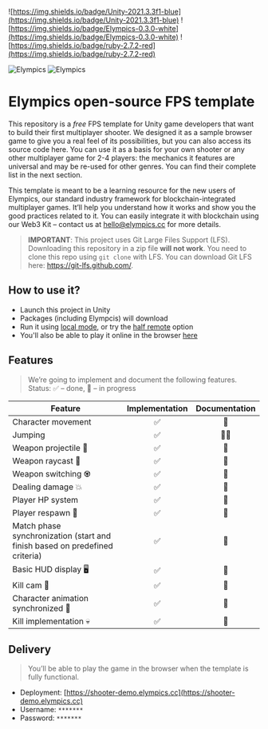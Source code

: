 ![https://img.shields.io/badge/Unity-2021.3.3f1-blue](https://img.shields.io/badge/Unity-2021.3.3f1-blue)
![https://img.shields.io/badge/Elympics-0.3.0-white](https://img.shields.io/badge/Elympics-0.3.0-white)
![https://img.shields.io/badge/ruby-2.7.2-red](https://img.shields.io/badge/ruby-2.7.2-red)

![Elympics](Resources/images/logo-light.png#gh-dark-mode-only)
![Elympics](Resources/images/logo-dark.png#gh-light-mode-only)

# Elympics open-source FPS template

This repository is a *free* FPS template for Unity game developers that want to build their first multiplayer shooter. We designed it as a sample browser game to give you a real feel of its possibilities, but you can also access its source code here.
You can use it as a basis for your own shooter or any other multiplayer game for 2-4 players: the mechanics it features are universal and may be re-used for other genres. You can find their complete list in the next section.

This template is meant to be a learning resource for the new users of Elympics, our standard industry framework for blockchain-integrated multiplayer games. It’ll help you understand how it works and show you the good practices related to it. You can easily integrate it with blockchain using our Web3 Kit – contact us at hello@elympics.cc for more details.


> __IMPORTANT__: 
> This project uses Git Large Files Support (LFS). Downloading this repository in a zip file **will not work**. You need to clone this repo using `git clone` with LFS.
> You can download Git LFS here: https://git-lfs.github.com/.

## How to use it?

- Launch this project in Unity
- Packages (including Elympcis) will download
- Run it using [local mode](https://docs.elympics.cc/getting-started/run-locally/), or try the [half remote](https://docs.elympics.cc/getting-started/run-locally/#half-remote-mode) option
- You'll also be able to play it online in the browser [here](https://shooter-demo.elympics.cc/)

## Features

> We’re going to implement and document the following features.
Status: ✅ – done, 🔄 – in progress

| Feature | Implementation | Documentation |
|---------|:--------------:|:-------------:|
| Character movement | ✅ | 🔄 |
| Jumping | ✅ | 👨‍💻 |
| Weapon projectile 🔫 | ✅ | 🔄 |
| Weapon raycast 🔦 | ✅ | 🔄 |
| Weapon switching ♼ | ✅ | 🔄 |
| Dealing damage 💥 | ✅ | 🔄 |
| Player HP system | ✅ | 🔄 |
| Player respawn 💆 | ✅ | 🔄 |
| Match phase synchronization (start and finish based on predefined criteria) | ✅ | 🔄 |
| Basic HUD display 🖥 | ✅ | 🔄 |
| Kill cam 🎥 | ✅ | 🔄 |
| Character animation synchronized 🏃 | ✅ | 🔄 |
| Kill implementation 💀 | ✅ | 🔄 |

## Delivery

> You’ll be able to play the game in the browser when the template is fully functional.

- Deployment: [https://shooter-demo.elympics.cc](https://shooter-demo.elympics.cc)
- Username: `*******`
- Password: `*******`
